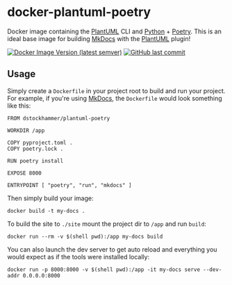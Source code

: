 # docker-plantuml-poetry

Docker image containing the [PlantUML](https://github.com/plantuml/plantuml)
CLI and [Python](https://www.python.org) + [Poetry](https://python-poetry.org).
This is an ideal base image for building [MkDocs](https://github.com/mkdocs/mkdocs)
with the [PlantUML](https://github.com/mikitex70/plantuml-markdown) plugin!

[![Docker Image Version (latest semver)](https://img.shields.io/docker/v/dstockhammer/plantuml-poetry?sort=semver)](https://hub.docker.com/r/dstockhammer/plantuml-poetry)
[![GitHub last commit](https://img.shields.io/github/last-commit/dstockhammer/docker-plantuml-poetry)](https://github.com/dstockhammer/docker-plantuml-poetry/commits/master)

## Usage

Simply create a `Dockerfile` in your project root to build and run your project.
For example, if you're using [MkDocs](https://github.com/mkdocs/mkdocs), the
`Dockerfile` would look something like this:

    FROM dstockhammer/plantuml-poetry

    WORKDIR /app

    COPY pyproject.toml .
    COPY poetry.lock .

    RUN poetry install

    EXPOSE 8000

    ENTRYPOINT [ "poetry", "run", "mkdocs" ]

Then simply build your image:

    docker build -t my-docs .

To build the site to `./site` mount the project dir to `/app` and run `build`:

    docker run --rm -v $(shell pwd):/app my-docs build

You can also launch the dev server to get auto reload and everything you would
expect as if the tools were installed locally:

    docker run -p 8000:8000 -v $(shell pwd):/app -it my-docs serve --dev-addr 0.0.0.0:8000
